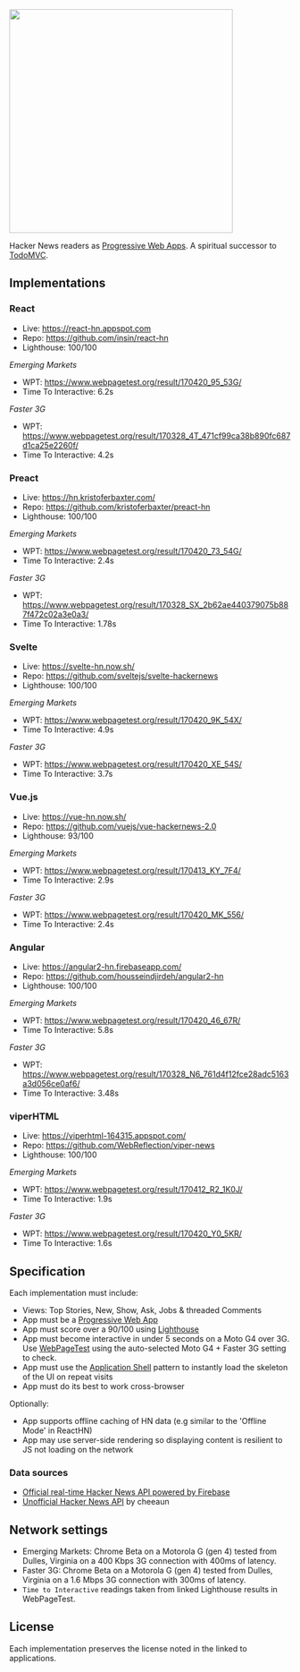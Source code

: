 <img src='https://raw.githubusercontent.com/tastejs/hacker-news-pwas/b3f3d40b9e4bd385dbb973d238ce207aed1f60eb/media/logo.png' width='400px'/>

Hacker News readers as [Progressive Web Apps](https://g.co/ProgressiveWebApps). A spiritual successor to [TodoMVC](https://github.com/tastejs/todomvc).

## Implementations

### React

* Live: https://react-hn.appspot.com
* Repo: https://github.com/insin/react-hn
* Lighthouse: 100/100

*Emerging Markets*

* WPT: https://www.webpagetest.org/result/170420_95_53G/
* Time To Interactive: 6.2s

*Faster 3G*

* WPT: https://www.webpagetest.org/result/170328_4T_471cf99ca38b890fc687d1ca25e2260f/
* Time To Interactive: 4.2s

### Preact

* Live: https://hn.kristoferbaxter.com/
* Repo: https://github.com/kristoferbaxter/preact-hn
* Lighthouse: 100/100

*Emerging Markets*

* WPT: https://www.webpagetest.org/result/170420_73_54G/
* Time To Interactive: 2.4s

*Faster 3G*

* WPT: https://www.webpagetest.org/result/170328_SX_2b62ae440379075b887f472c02a3e0a3/
* Time To Interactive: 1.78s

### Svelte

* Live: https://svelte-hn.now.sh/
* Repo: https://github.com/sveltejs/svelte-hackernews
* Lighthouse: 100/100

*Emerging Markets*

* WPT: https://www.webpagetest.org/result/170420_9K_54X/
* Time To Interactive: 4.9s

*Faster 3G*

* WPT: https://www.webpagetest.org/result/170420_XE_54S/
* Time To Interactive: 3.7s

### Vue.js

* Live: https://vue-hn.now.sh/
* Repo: https://github.com/vuejs/vue-hackernews-2.0
* Lighthouse: 93/100

*Emerging Markets*

* WPT: https://www.webpagetest.org/result/170413_KY_7F4/
* Time To Interactive: 2.9s

*Faster 3G*

* WPT: https://www.webpagetest.org/result/170420_MK_556/
* Time To Interactive: 2.4s

### Angular

* Live: https://angular2-hn.firebaseapp.com/
* Repo: https://github.com/housseindjirdeh/angular2-hn
* Lighthouse: 100/100

*Emerging Markets*

* WPT: https://www.webpagetest.org/result/170420_46_67R/
* Time To Interactive: 5.8s

*Faster 3G*

* WPT: https://www.webpagetest.org/result/170328_N6_761d4f12fce28adc5163a3d056ce0af6/
* Time To Interactive: 3.48s

### viperHTML

* Live: https://viperhtml-164315.appspot.com/
* Repo: https://github.com/WebReflection/viper-news
* Lighthouse: 100/100

*Emerging Markets*

* WPT: https://www.webpagetest.org/result/170412_R2_1K0J/
* Time To Interactive: 1.9s

*Faster 3G*

* WPT: https://www.webpagetest.org/result/170420_Y0_5KR/
* Time To Interactive: 1.6s

## Specification

Each implementation must include:

* Views: Top Stories, New, Show, Ask, Jobs & threaded Comments
* App must be a [Progressive Web App](https://g.co/ProgressiveWebApps)
* App must score over a 90/100 using [Lighthouse](https://github.com/GoogleChrome/lighthouse)
* App must become interactive in under 5 seconds on a Moto G4 over 3G. Use [WebPageTest](https://www.webpagetest.org/easy) using the auto-selected Moto G4 + Faster 3G setting to check.
* App must use the [Application Shell](https://developers.google.com/web/fundamentals/architecture/app-shell) pattern to instantly load the skeleton of the UI on repeat visits
* App must do its best to work cross-browser

Optionally:

* App supports offline caching of HN data (e.g similar to the 'Offline Mode' in ReactHN)
* App may use server-side rendering so displaying content is resilient to JS not loading on the network

### Data sources

* [Official real-time Hacker News API powered by Firebase](https://github.com/HackerNews/API)
* [Unofficial Hacker News API](https://github.com/cheeaun/node-hnapi) by cheeaun

## Network settings

* Emerging Markets: Chrome Beta on a Motorola G (gen 4) tested from Dulles, Virginia on a 400 Kbps 3G connection with 400ms of latency.
* Faster 3G: Chrome Beta on a Motorola G (gen 4) tested from Dulles, Virginia on a 1.6 Mbps 3G connection with 300ms of latency.
* `Time to Interactive` readings taken from linked Lighthouse results in WebPageTest.

## License

Each implementation preserves the license noted in the linked to applications.
